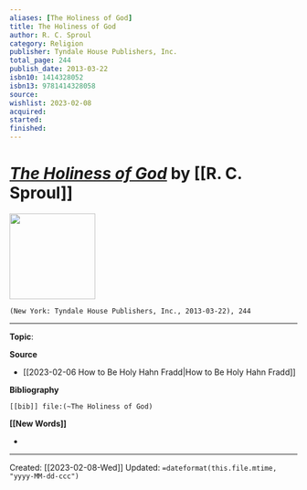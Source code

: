 ```yaml
---
aliases: [The Holiness of God]
title: The Holiness of God
author: R. C. Sproul
category: Religion
publisher: Tyndale House Publishers, Inc.
total_page: 244
publish_date: 2013-03-22
isbn10: 1414328052
isbn13: 9781414328058
source: 
wishlist: 2023-02-08
acquired: 
started: 
finished: 
---
```

# *[The Holiness of God]()* by [[R. C. Sproul]]

<img src="http://books.google.com/books/content?id=yRXqWmosGukC&printsec=frontcover&img=1&zoom=1&edge=curl&source=gbs_api" width=150>

`(New York: Tyndale House Publishers, Inc., 2013-03-22), 244`



--- 
**Topic**: 

**Source**
- [[2023-02-06 How to Be Holy Hahn Fradd|How to Be Holy Hahn Fradd]]

**Bibliography**

```query
[[bib]] file:(~The Holiness of God)
```
 

**[[New Words]]**

- 

---
Created: [[2023-02-08-Wed]]
Updated: `=dateformat(this.file.mtime, "yyyy-MM-dd-ccc")`
